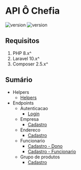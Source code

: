 # API Ô Chefia

![version](https://img.shields.io/badge/DocVersion-0.0.3-informational)
![version](https://img.shields.io/badge/AppVersion-In_Build-informational)

## Requisitos

1. PHP 8.x^
2. Laravel 10.x^
3. Composer 2.5.x^

## Sumário

- Helpers
  - [Helpers](/documentation/helpers/HelperDoc.md)
- Endpoints
  - Autenticacao
    - [Login](/documentation/autenticacao/LoginDoc.md)
  - Empresa
    - [Cadastro](/documentation/empresa/CadastroEmpresaDoc.md)
  - Endereco
    - [Cadastro](/documentation/endereco/CadastroEnderecoDoc.md)
  - Funcionario
    - [Cadastro - Dono](/documentation/funcionario/CadastroFuncionarioDonoDoc.md)
    - [Cadastro - Funcionario](/documentation/funcionario/CadastroFuncionarioDoc.md)
  - Grupo de produtos
    - [Cadastro](/documentation/grupo_produto/CadastroGrupoProdutoDoc.md)
